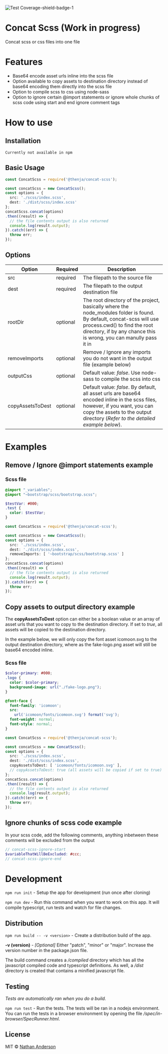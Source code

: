 ![Test Coverage-shield-badge-1](https://img.shields.io/badge/Test%20Coverage-96.3%25-brightgreen.svg)

# Concat Scss (Work in progress)

Concat scss or css files into one file

# Features

* Base64 encode asset urls inline into the scss file
* Option available to copy assets to destination directory instead of base64 encoding them directly into the scss file
* Option to compile scss to css using node-sass
* Option to ignore certain @import statements or ignore whole chunks of scss code using start and end ignore comment tags

# How to use

## Installation 

``Currently not available in npm``

## Basic Usage

```typescript
const ConcatScss = require('@thenja/concat-scss');

const concatScss = new ConcatScss();
const options = {
  src: './scss/index.scss',
  dest: './dist/scss/index.scss'
};
concatScss.concat(options)
.then((result) => {
  // the file contents output is also returned
  console.log(result.output);
}).catch((err) => {
  throw err;
});
```

## Options

|Option | Required | Description |
|-------|----------|-------------|
|src | required | The filepath to the source file |
|dest | required | The filepath to the output destination file |
|rootDir | optional | The root directory of the project, basically where the node_modules folder is found. By default, concat-scss will use process.cwd() to find the root directory, if by any chance this is wrong, you can manully pass it in |
|removeImports | optional | Remove / Ignore any imports you do not want in the output file (example below) |
|outputCss | optional | Default value: _false_. Use node-sass to compile the scss into css |
|copyAssetsToDest | optional | Default value: _false_. By default, all asset urls are base64 encoded inline in the scss files, however, if you want, you can copy the assets to the output directory (_Refer to the detailed example below_). |

# Examples

## Remove / Ignore @import statements example

### Scss file
```scss
@import "_variables";
@import "~bootstrap/scss/bootstrap.scss";

$testVar: #000;
.test {
  color: $testVar;
}
```

```typescript
const ConcatScss = require('@thenja/concat-scss');

const concatScss = new ConcatScss();
const options = {
  src: './scss/index.scss',
  dest: './dist/scss/index.scss',
  removeImports: [ '~bootstrap/scss/bootstrap.scss' ]
};
concatScss.concat(options)
.then((result) => {
  // the file contents output is also returned
  console.log(result.output);
}).catch((err) => {
  throw err;
});
```

## Copy assets to output directory example

The __copyAssetsToDest__ option can either be a boolean value or an array of asset urls that you want to copy to the destination directory. If set to _true_, all assets will be copied to the destination directory.

In the example below, we will only copy the font asset icomoon.svg to the output destination directory, where as the fake-logo.png asset will still be base64 encoded inline.

### Scss file
```scss
$color-primary: #000;
.logo {
  color: $color-primary;
  background-image: url("./fake-logo.png");
}

@font-face {
  font-family: 'icomoon';
  src:
    url('icomoon/fonts/icomoon.svg') format('svg');
  font-weight: normal;
  font-style: normal;
}
```

```typescript
const ConcatScss = require('@thenja/concat-scss');

const concatScss = new ConcatScss();
const options = {
  src: './scss/index.scss',
  dest: './dist/scss/index.scss',
  copyAssetsToDest: [ 'icomoon/fonts/icomoon.svg' ],
  // copyAssetsToDest: true (all assets will be copied if set to true)
};
concatScss.concat(options)
.then((result) => {
  // the file contents output is also returned
  console.log(result.output);
}).catch((err) => {
  throw err;
});
```

## Ignore chunks of scss code example

In your scss code, add the following comments, anything inbetween these comments will be excluded from the output

```scss
// concat-scss-ignore-start
$variableThatWillBeExcluded: #ccc;
// concat-scss-ignore-end
```


# Development

``npm run init`` - Setup the app for development (run once after cloning)

``npm run dev`` - Run this command when you want to work on this app. It will
compile typescript, run tests and watch for file changes.

## Distribution

``npm run build -- -v <version>`` - Create a distribution build of the app.

__-v (version)__ - _[Optional]_ Either "patch", "minor" or "major". Increase
the version number in the package.json file.

The build command creates a _/compiled_ directory which has all the javascript
compiled code and typescript definitions. As well, a _/dist_ directory is 
created that contains a minified javascript file.

## Testing

_Tests are automatically ran when you do a build._

``npm run test`` - Run the tests. The tests will be ran in a nodejs environment.
You can run the tests in a browser environment by opening the file 
_/spec/in-browser/SpecRunner.html_.

## License

MIT © [Nathan Anderson](https://github.com/nathan-andosen)